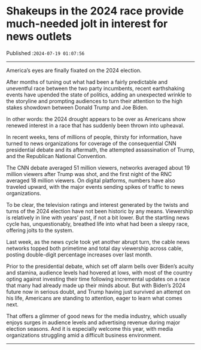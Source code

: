 # Shakeups in the 2024 race provide much-needed jolt in interest for news outlets

Published :`2024-07-19 01:07:56`

---

America’s eyes are finally fixated on the 2024 election.

After months of tuning out what had been a fairly predictable and uneventful race between the two party incumbents, recent earthshaking events have upended the state of politics, adding an unexpected wrinkle to the storyline and prompting audiences to turn their attention to the high stakes showdown between Donald Trump and Joe Biden.

In other words: the 2024 drought appears to be over as Americans show renewed interest in a race that has suddenly been thrown into upheaval.

In recent weeks, tens of millions of people, thirsty for information, have turned to news organizations for coverage of the consequential CNN presidential debate and its aftermath, the attempted assassination of Trump, and the Republican National Convention.

The CNN debate averaged 51 million viewers, networks averaged about 19 million viewers after Trump was shot, and the first night of the RNC averaged 18 million viewers. On digital platforms, numbers have also traveled upward, with the major events sending spikes of traffic to news organizations.

To be clear, the television ratings and interest generated by the twists and turns of the 2024 election have not been historic by any means. Viewership is relatively in line with years’ past, if not a bit lower. But the startling news cycle has, unquestionably, breathed life into what had been a sleepy race, offering jolts to the system.

Last week, as the news cycle took yet another abrupt turn, the cable news networks topped both primetime and total day viewership across cable, posting double-digit percentage increases over last month.

Prior to the presidential debate, which set off alarm bells over Biden’s acuity and stamina, audience levels had hovered at lows, with most of the country opting against investing their time following incremental updates on a race that many had already made up their minds about. But with Biden’s 2024 future now in serious doubt, and Trump having just survived an attempt on his life, Americans are standing to attention, eager to learn what comes next.

That offers a glimmer of good news for the media industry, which usually enjoys surges in audience levels and advertising revenue during major election seasons. And it is especially welcome this year, with media organizations struggling amid a difficult business environment.

---

